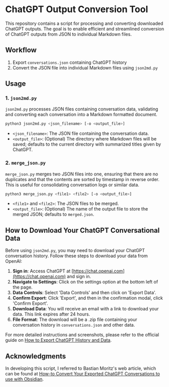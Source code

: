 # ChatGPT Output Conversion Tool

This repository contains a script for processing and converting downloaded ChatGPT outputs. The goal is to enable efficient and streamlined conversion of ChatGPT outputs from JSON to individual Markdown files.

## Workflow

1. Export `conversations.json` containing ChatGPT history
2. Convert the JSON file into individual Markdown files using `json2md.py`

## Usage

### 1. `json2md.py`

`json2md.py` processes JSON files containing conversation data, validating and converting each conversation into a Markdown formatted document.

```bash
python3 json2md.py <json_filename> [-o <output_file>]
```

- `<json_filename>`: The JSON file containing the conversation data.
- `<output_file>`: (Optional) The directory where Markdown files will be saved; defaults to the current directory with summarized titles given by ChatGPT.

### 2. `merge_json.py`

`merge_json.py` merges two JSON files into one, ensuring that there are no duplicates and that the contents are sorted by timestamp in reverse order. This is useful for consolidating conversation logs or similar data.

```bash
python3 merge_json.py <file1> <file2> [-o <output_file>]
```
- `<file1>` and `<file2>`: The JSON files to be merged.
- `<output_file>`: (Optional) The name of the output file to store the merged JSON; defaults to `merged.json`.

## How to Download Your ChatGPT Conversational Data

Before using `json2md.py`, you may need to download your ChatGPT conversation history. Follow these steps to download your data from OpenAI:

1. **Sign in**: Access ChatGPT at [https://chat.openai.com](https://chat.openai.com) and sign in.
2. **Navigate to Settings**: Click on the settings option at the bottom left of the page.
3. **Data Controls**: Select 'Data Controls' and then click on 'Export Data'.
4. **Confirm Export**: Click 'Export', and then in the confirmation modal, click 'Confirm Export'.
5. **Download Data**: You will receive an email with a link to download your data. This link expires after 24 hours.
6. **File Format**: The download will be a .zip file containing your conversation history in `conversations.json` and other data.

For more detailed instructions and screenshots, please refer to the official guide on [How to Export ChatGPT History and Data](https://help.openai.com/en/articles/7260999-how-do-i-export-my-chatgpt-history-and-data).

## Acknowledgments

In developing this script, I referred to Bastian Moritz's web article, which can be found at [How-to Convert Your Exported ChatGPT Conversations to use with Obsidian](https://www.mxmoritz.com/article/converting-chatgpt-conversations-to-markdown/).
